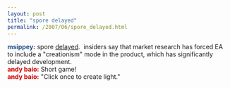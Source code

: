 ```yaml
---
layout: post
title: "spore delayed"
permalink: /2007/06/spore_delayed.html
---
```


<p><span style="color: #204a87;"><strong>msippey:</strong></span> spore <a href="http://kotaku.com/gaming/pc/spore-slip-sliding-away-270324.php">delayed</a>.&nbsp; insiders say that market research has forced EA to include a &quot;creationism&quot; mode in the product, which has significantly delayed development.<br /><span style="color: #cc0000;"><strong>andy baio:</strong></span> Short game!<br /><span style="color: #cc0000;"><strong>andy baio:</strong></span> &quot;Click once to create light.&quot;</p>


